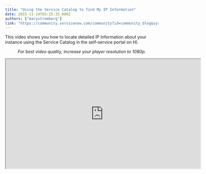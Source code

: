 ```yaml
---
title: "Using the Service Catalog to find My IP Information"
date: 2015-11-24T03:25:33.000Z
authors: ["marystromberg"]
link: "https://community.servicenow.com/community?id=community_blog&sys_id=ce6eeeaddbd0dbc01dcaf3231f9619ae"
---
```

<p>This video shows you how to locate detailed IP Information about your instance using the Service Catalog in the self-service portal on HI.</p><p></p><p style="text-align: center;"><em>For best video quality, increase your player resolution to 1080p.</em></p><p></p><p><iframe src="https://youtube.com/embed/KldCMvvRfuk" width="640" height="360"/></p><p></p><p>For more information on finding the IP information for your instance, see:</p><p><a title="ki.servicenow.com/index.php?title=Setting_Up_a_Virtual_Private_Network_between_ServiceNow_and_a_Business_Network" href="http://wiki.servicenow.com/index.php?title=Setting_Up_a_Virtual_Private_Network_between_ServiceNow_and_a_Business_Network" style="line-height: 1.5;">Product Documentation: Setting up a Virtual Private Network Between ServiceNow and a Business Network</a></p><p><a title="i.service-now.com/kb_view.do?sysparm_article=KB0538621" href="https://hi.service-now.com/kb_view.do?sysparm_article=KB0538621" style="line-height: 1.5;">Knowledge Article: Finding the IP information for your instance</a></p><p></p><p style="text-align: center;">Your feedback helps us better serve you! Did you find this video helpful? Leave us a comment to tell us why or why not.</p>